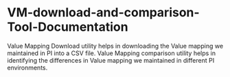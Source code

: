 # VM-download-and-comparison-Tool-Documentation
Value Mapping Download utility helps in downloading the Value mapping we maintained in PI into a CSV file. Value Mapping comparison utility helps in identifying the differences in Value mapping we maintained in different PI environments.
